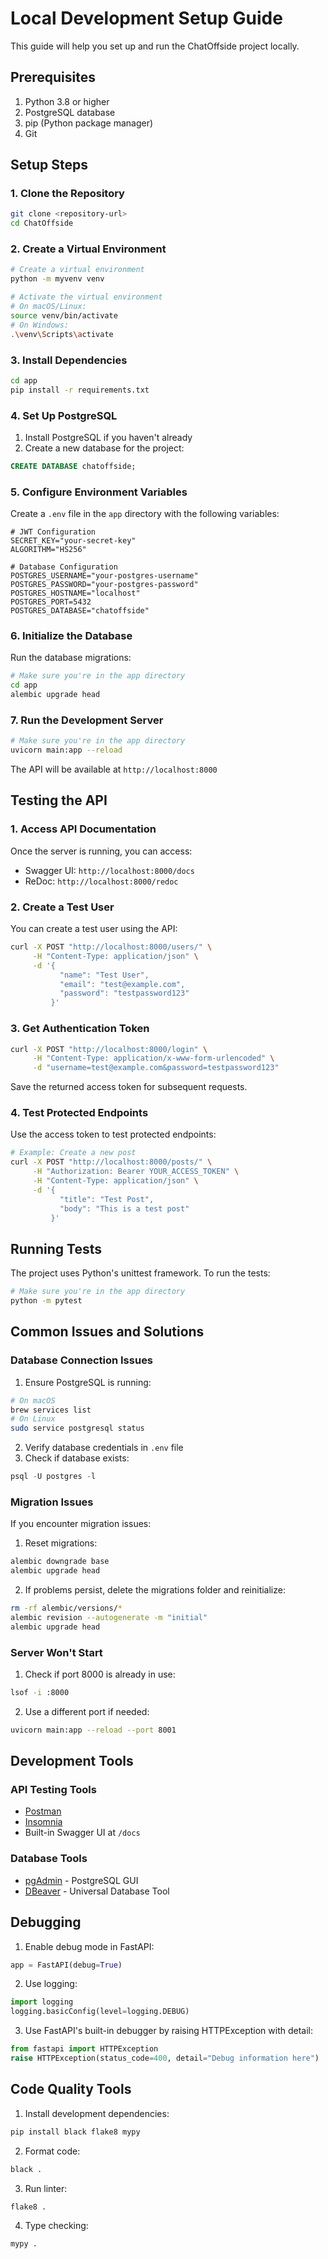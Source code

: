 # Local Development Setup Guide

This guide will help you set up and run the ChatOffside project locally.

## Prerequisites

1. Python 3.8 or higher
2. PostgreSQL database
3. pip (Python package manager)
4. Git

## Setup Steps

### 1. Clone the Repository

```bash
git clone <repository-url>
cd ChatOffside
```

### 2. Create a Virtual Environment

```bash
# Create a virtual environment
python -m myvenv venv

# Activate the virtual environment
# On macOS/Linux:
source venv/bin/activate
# On Windows:
.\venv\Scripts\activate
```

### 3. Install Dependencies

```bash
cd app
pip install -r requirements.txt
```

### 4. Set Up PostgreSQL

1. Install PostgreSQL if you haven't already
2. Create a new database for the project:
```sql
CREATE DATABASE chatoffside;
```

### 5. Configure Environment Variables

Create a `.env` file in the `app` directory with the following variables:

```env
# JWT Configuration
SECRET_KEY="your-secret-key"
ALGORITHM="HS256"

# Database Configuration
POSTGRES_USERNAME="your-postgres-username"
POSTGRES_PASSWORD="your-postgres-password"
POSTGRES_HOSTNAME="localhost"
POSTGRES_PORT=5432
POSTGRES_DATABASE="chatoffside"
```

### 6. Initialize the Database

Run the database migrations:

```bash
# Make sure you're in the app directory
cd app
alembic upgrade head
```

### 7. Run the Development Server

```bash
# Make sure you're in the app directory
uvicorn main:app --reload
```

The API will be available at `http://localhost:8000`

## Testing the API

### 1. Access API Documentation

Once the server is running, you can access:
- Swagger UI: `http://localhost:8000/docs`
- ReDoc: `http://localhost:8000/redoc`

### 2. Create a Test User

You can create a test user using the API:

```bash
curl -X POST "http://localhost:8000/users/" \
     -H "Content-Type: application/json" \
     -d '{
           "name": "Test User",
           "email": "test@example.com",
           "password": "testpassword123"
         }'
```

### 3. Get Authentication Token

```bash
curl -X POST "http://localhost:8000/login" \
     -H "Content-Type: application/x-www-form-urlencoded" \
     -d "username=test@example.com&password=testpassword123"
```

Save the returned access token for subsequent requests.

### 4. Test Protected Endpoints

Use the access token to test protected endpoints:

```bash
# Example: Create a new post
curl -X POST "http://localhost:8000/posts/" \
     -H "Authorization: Bearer YOUR_ACCESS_TOKEN" \
     -H "Content-Type: application/json" \
     -d '{
           "title": "Test Post",
           "body": "This is a test post"
         }'
```

## Running Tests

The project uses Python's unittest framework. To run the tests:

```bash
# Make sure you're in the app directory
python -m pytest
```

## Common Issues and Solutions

### Database Connection Issues

1. Ensure PostgreSQL is running:
```bash
# On macOS
brew services list
# On Linux
sudo service postgresql status
```

2. Verify database credentials in `.env` file
3. Check if database exists:
```sql
psql -U postgres -l
```

### Migration Issues

If you encounter migration issues:

1. Reset migrations:
```bash
alembic downgrade base
alembic upgrade head
```

2. If problems persist, delete the migrations folder and reinitialize:
```bash
rm -rf alembic/versions/*
alembic revision --autogenerate -m "initial"
alembic upgrade head
```

### Server Won't Start

1. Check if port 8000 is already in use:
```bash
lsof -i :8000
```

2. Use a different port if needed:
```bash
uvicorn main:app --reload --port 8001
```

## Development Tools

### API Testing Tools
- [Postman](https://www.postman.com/)
- [Insomnia](https://insomnia.rest/)
- Built-in Swagger UI at `/docs`

### Database Tools
- [pgAdmin](https://www.pgadmin.org/) - PostgreSQL GUI
- [DBeaver](https://dbeaver.io/) - Universal Database Tool

## Debugging

1. Enable debug mode in FastAPI:
```python
app = FastAPI(debug=True)
```

2. Use logging:
```python
import logging
logging.basicConfig(level=logging.DEBUG)
```

3. Use FastAPI's built-in debugger by raising HTTPException with detail:
```python
from fastapi import HTTPException
raise HTTPException(status_code=400, detail="Debug information here")
```

## Code Quality Tools

1. Install development dependencies:
```bash
pip install black flake8 mypy
```

2. Format code:
```bash
black .
```

3. Run linter:
```bash
flake8 .
```

4. Type checking:
```bash
mypy .
```
